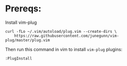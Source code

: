 # Prereqs:

Install vim-plug

```
curl -fLo ~/.vim/autoload/plug.vim --create-dirs \
    https://raw.githubusercontent.com/junegunn/vim-plug/master/plug.vim
```

Then run this command in vim to install `vim-plug` plugins:

```
:PlugInstall
```
